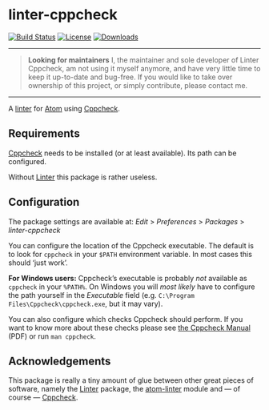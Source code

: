 # linter-cppcheck #

[![Build Status](https://img.shields.io/travis/Munkei/atom-linter-cppcheck.svg?style=flat-square)](https://travis-ci.org/Munkei/atom-linter-cppcheck)
[![License](https://img.shields.io/github/license/Munkei/atom-linter-cppcheck.svg?style=flat-square)](https://github.com/Munkei/atom-linter-cppcheck/blob/master/LICENSE.md)
[![Downloads](https://img.shields.io/apm/dm/linter-cppcheck.svg?style=flat-square)](https://atom.io/packages/linter-cppcheck)

---

> **Looking for maintainers** I, the maintainer and sole developer of Linter
> Cppcheck, am not using it myself anymore, and have very little time to keep it
> up-to-date and bug-free. If you would like to take over ownership of this
> project, or simply contribute, please contact me.

---

A [linter] for [Atom] using [Cppcheck].

## Requirements ##

[Cppcheck] needs to be installed (or at least available). Its path can be
configured.

Without [Linter] this package is rather useless.

## Configuration ##

The package settings are available at: *Edit* > *Preferences* > *Packages* >
*linter-cppcheck*

You can configure the location of the Cppcheck executable. The default is to
look for `cppcheck` in your `$PATH` environment variable. In most cases this
should ‘just work’.

**For Windows users:** Cppcheck’s executable is probably *not* available as
`cppcheck` in your `%PATH%`. On Windows you will *most likely* have to configure
the path yourself in the *Executable* field (e.g. `C:\Program
Files\Cppcheck\cppcheck.exe`, but it may vary).

You can also configure which checks Cppcheck should perform. If you want to know
more about these checks please see [the Cppcheck Manual] (PDF) or run `man
cppcheck`.

## Acknowledgements ##

This package is really a tiny amount of glue between other great pieces of
software, namely the [Linter] package, the [atom-linter] module and — of course
— [Cppcheck].

  [Atom]: https://atom.io

  [atom-linter]: https://www.npmjs.com/package/atom-linter

  [Cppcheck]: http://cppcheck.sourceforge.net

  [the Cppcheck Manual]: http://cppcheck.sourceforge.net/manual.pdf

  [Linter]: https://atom.io/packages/linter

<!--
LocalWords:  linter cppcheck Cppcheck’s exe
 -->
